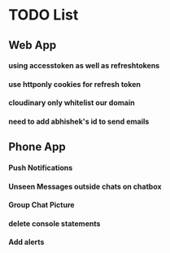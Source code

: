 # TODO List

## Web App

#### using accesstoken as well as refreshtokens
#### use httponly cookies for refresh token

#### cloudinary only whitelist our domain
#### need to add abhishek's id to send emails

## Phone App

#### Push Notifications
#### Unseen Messages outside chats on chatbox
#### Group Chat Picture
#### delete console statements
#### Add alerts 
